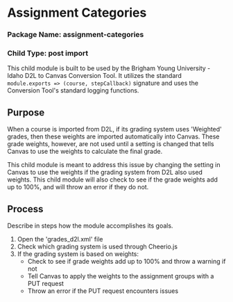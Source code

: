 # Assignment Categories
### Package Name: assignment-categories
### Child Type: post import

This child module is built to be used by the Brigham Young University - Idaho D2L to Canvas Conversion Tool. It utilizes the standard `module.exports => (course, stepCallback)` signature and uses the Conversion Tool's standard logging functions.

## Purpose

When a course is imported from D2L, if its grading system uses 'Weighted' grades, then these weights are imported automatically into Canvas. These grade weights, however, are not used until a setting is changed that tells Canvas to use the weights to calculate the final grade. 

This child module is meant to address this issue by changing the setting in Canvas to use the weights if the grading system from D2L also used weights. This child module will also check to see if the grade weights add up to 100%, and will throw an error if they do not.

## Process

Describe in steps how the module accomplishes its goals.

1. Open the 'grades_d2l.xml' file
2. Check which grading system is used through Cheerio.js
3. If the grading system is based on weights:
	- Check to see if grade weights add up to 100% and throw a warning if not
	- Tell Canvas to apply the weights to the assignment groups with a PUT request
	- Throw an error if the PUT request encounters issues